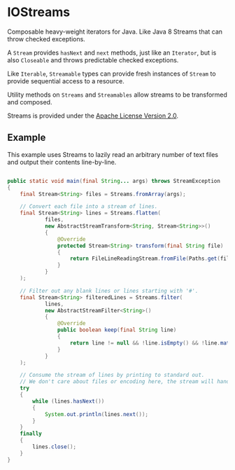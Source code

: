 IOStreams
=======

Composable heavy-weight iterators for Java. Like Java 8 Streams that can throw checked exceptions.

A `Stream` provides `hasNext` and `next` methods, just like an `Iterator`, but is also `Closeable` and throws predictable checked exceptions.

Like `Iterable`, `Streamable` types can provide fresh instances of `Stream` to provide sequential access to a resource.

Utility methods on `Streams` and `Streamables` allow streams to be transformed and composed.

Streams is provided under the [Apache License Version 2.0](http://www.apache.org/licenses/LICENSE-2.0).

Example
-------

This example uses Streams to lazily read an arbitrary number of text files and output their contents line-by-line.

```java

public static void main(final String... args) throws StreamException
{
    final Stream<String> files = Streams.fromArray(args);

    // Convert each file into a stream of lines.
    final Stream<String> lines = Streams.flatten(
            files,
            new AbstractStreamTransform<String, Stream<String>>()
            {
                @Override
                protected Stream<String> transform(final String file)
                {
                    return FileLineReadingStream.fromFile(Paths.get(file), StandardCharsets.UTF_8);
                }
            }
    );

    // Filter out any blank lines or lines starting with '#'.
    final Stream<String> filteredLines = Streams.filter(
            lines,
            new AbstractStreamFilter<String>()
            {
                @Override
                public boolean keep(final String line)
                {
                    return line != null && !line.isEmpty() && !line.matches("\\s*(#.*)?");
                }
            }
    );

    // Consume the stream of lines by printing to standard out.
    // We don't care about files or encoding here, the stream will handle all of that for us.
    try
    {
        while (lines.hasNext())
        {
            System.out.println(lines.next());
        }
    }
    finally
    {
        lines.close();
    }
}
